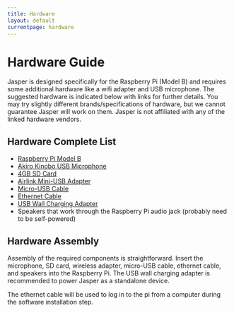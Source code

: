 ```yaml
---
title: Hardware
layout: default
currentpage: hardware
---
```


Hardware Guide
===

Jasper is designed specifically for the Raspberry Pi (Model B) and requires some additional hardware like a wifi adapter and USB microphone. The suggested hardware is indicated below with links for further details. You may try slightly different brands/specifications of hardware, but we cannot guarantee Jasper will work on them. Jasper is not affiliated with any of the linked hardware vendors.

Hardware Complete List
----------------------
- [Raspberry Pi Model B](https://www.google.com/shopping/product/16525736034140563056)
- [Akiro Kinobo USB Microphone](http://www.amazon.com/USB-2-0-Microphone-Recognition-Software/%20dp/B008CNZOJY/ref=sr_1_1?s=electronics)
- [4GB SD Card](https://www.google.com/shopping/product/4813288882623522717)
- [Airlink Mini-USB Adapter](http://www.amazon.com/Airlink-compatible-Wireless-Mini-%20USB-AWLL5099/dp/B006ZZUK5Y/ref=sr_1_5?%20s=electronics)
- [Micro-USB Cable](http://www.amazon.com/Monoprice-Male-Micro-28AWG-Cable/dp/B001U3SU8U/ref=pd_sim_pc_1)
- [Ethernet Cable](https://www.google.com/search?hl=en&amp;tbm=shop&amp;q=ethernet+cable)
- [USB Wall Charging Adapter](http://www.amazon.com/Zeimax-Travel-Charger-White-iPhone/dp/B00CO6TNM4/ref=sr_1_1?s=electronics)
- Speakers that work through the Raspberry Pi audio jack (probably need to be self-powered)

Hardware Assembly
-----------------
Assembly of the required components is straightforward. Insert the microphone, SD card, wireless adapter, micro-USB cable, ethernet cable, and speakers into the Raspberry Pi. The USB wall charging adapter is recommended to power Jasper as a standalone device.

The ethernet cable will be used to log in to the pi from a computer during the software installation step.
